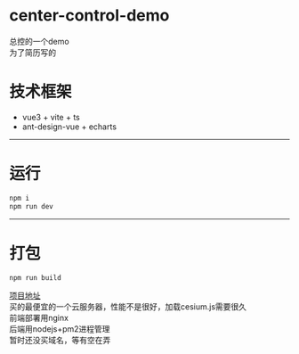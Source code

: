 # center-control-demo
总控的一个demo  
为了简历写的

# 技术框架
- vue3 + vite + ts  
- ant-design-vue + echarts
--------------------------------

# 运行
```javascript
npm i
npm run dev
```
--------------------------------

# 打包

```javascript
npm run build
```

[项目地址](http://39.103.239.250:17890/#/login)  
买的最便宜的一个云服务器，性能不是很好，加载cesium.js需要很久  
前端部署用nginx  
后端用nodejs+pm2进程管理  
暂时还没买域名，等有空在弄
